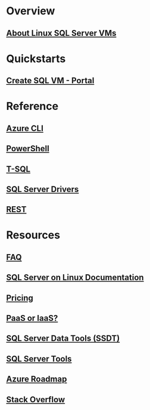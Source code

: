 # Overview
## [About Linux SQL Server VMs](sql-server-linux-virtual-machines-overview.md)

# Quickstarts
## [Create SQL VM - Portal](provision-sql-server-linux-virtual-machine.md)

# Reference
## [Azure CLI](/cli/azure/)
## [PowerShell](/powershell/azure/overview)
## [T-SQL](https://msdn.microsoft.com/library/azure/bb510741.aspx)
## [SQL Server Drivers](https://msdn.microsoft.com/library/mt654049.aspx)
## [REST](/rest/api/)

# Resources
## [FAQ](sql-server-linux-faq.md)
## [SQL Server on Linux Documentation](https://docs.microsoft.com/sql/linux/sql-server-linux-overview)
## [Pricing](../../windows/sql/virtual-machines-windows-sql-server-pricing-guidance.md?toc=%2fazure%2fvirtual-machines%2flinux%2fsql%2ftoc.json)
## [PaaS or IaaS?](../../../sql-database/sql-database-paas-vs-sql-server-iaas.md?toc=%2fazure%2fvirtual-machines%2fwindows%2fsql%2ftoc.json)
## [SQL Server Data Tools (SSDT)](https://docs.microsoft.com/sql/ssdt/download-sql-server-data-tools-ssdt)
## [SQL Server Tools](https://docs.microsoft.com/sql/tools/overview-sql-tools)
## [Azure Roadmap](https://azure.microsoft.com/roadmap/?category=compute)
## [Stack Overflow](https://stackoverflow.com/search?q=%5Bazure-virtual-machine%5D+sql+server)